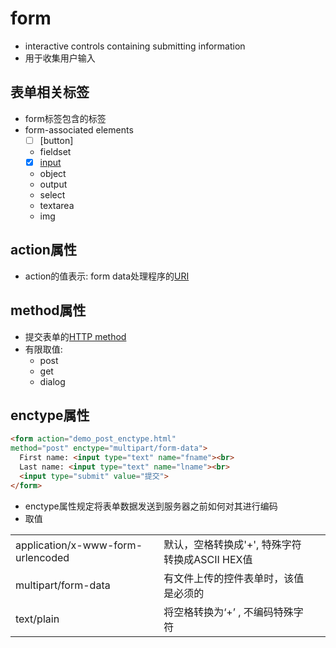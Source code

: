# form

- interactive controls containing submitting information
- 用于收集用户输入

## 表单相关标签

- form标签包含的标签
- form-associated elements
  - [ ] [button]
  - fieldset
  - [x] [input](HTML_Element_Input.md)
  - object
  - output
  - select
  - textarea
  - img

## action属性

- action的值表示: form data处理程序的[URI]()

## method属性

- 提交表单的[HTTP method](http请求报文.md)
- 有限取值:
  - post
  - get
  - dialog

## enctype属性

```html
<form action="demo_post_enctype.html"
method="post" enctype="multipart/form-data">
  First name: <input type="text" name="fname"><br>
  Last name: <input type="text" name="lname"><br>
  <input type="submit" value="提交">
</form>
```

- enctype属性规定将表单数据发送到服务器之前如何对其进行编码
- 取值


<table>
  <tr>
    <td>application/x-www-form-urlencoded</td>
    <td>默认，空格转换成'+', 特殊字符转换成ASCII HEX值</td>
  </tr>
  <tr>
    <td>multipart/form-data</td>
    <td>有文件上传的控件表单时，该值是必须的<td>
  </tr>
  <tr>
    <td>text/plain</td>
    <td>将空格转换为‘+’ , 不编码特殊字符<td>
  </tr>
</table>
